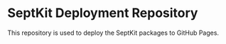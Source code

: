 # SeptKit Deployment Repository

This repository is used to deploy the SeptKit packages to GitHub Pages.